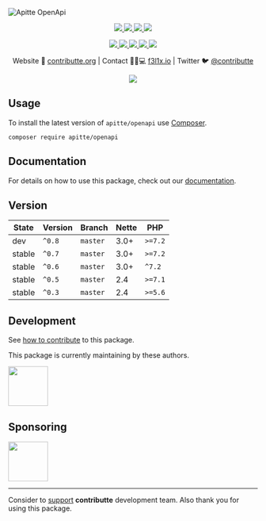 ![Apitte OpenApi](https://heatbadger.now.sh/github/readme/apitte/openapi/)

<p align=center>
  <a href="https://github.com/apitte/openapi/actions">
    <img src="https://badgen.net/github/checks/apitte/openapi/master?cache=300">
  </a>
  <a href="https://coveralls.io/r/apitte/openapi">
    <img src="https://badgen.net/coveralls/c/github/apitte/openapi?cache=300">
  </a>
  <a href="https://packagist.org/packages/apitte/openapi">
    <img src="https://badgen.net/packagist/dm/apitte/openapi">
  </a>
  <a href="https://packagist.org/packages/apitte/openapi">
    <img src="https://badgen.net/packagist/v/apitte/openapi">
  </a>
</p>
<p align=center>
  <a href="https://packagist.org/packages/apitte/openapi">
    <img src="https://badgen.net/packagist/php/apitte/openapi">
  </a>
  <a href="https://github.com/apitte/openapi">
    <img src="https://badgen.net/github/license/apitte/openapi">
  </a>
  <a href="http://bit.ly/apittegitter">
    <img src="https://badgen.net/badge/chat/apitte/cyan">
  </a>
  <a href="https://bit.ly/cttfo">
    <img src="https://badgen.net/badge/support/forum/yellow">
  </a>
  <a href="https://contributte.org/partners.html">
    <img src="https://badgen.net/badge/become/a%20patron/F96854">
  </a>
<p>

<p align=center>
Website 🚀 <a href="https://contributte.org">contributte.org</a> | Contact 👨🏻💻 <a href="https://f3l1x.io">f3l1x.io</a> | Twitter 🐦 <a href="https://twitter.com/contributte">@contributte</a>
</p>

<p align=center>
  <img src="https://github.com/apitte/openapi/blob/master/.docs/assets/panel.png">
</p>

## Usage

To install the latest version of `apitte/openapi` use [Composer](https://getcomposer.com).

```
composer require apitte/openapi
```

## Documentation

For details on how to use this package, check out our [documentation](.docs).

## Version

| State       | Version | Branch   | Nette | PHP     |
|-------------|---------|----------|-------|---------|
| dev         | `^0.8`  | `master` | 3.0+  | `>=7.2` |
| stable      | `^0.7`  | `master` | 3.0+  | `>=7.2` |
| stable      | `^0.6`  | `master` | 3.0+  | `^7.2`  |
| stable      | `^0.5`  | `master` | 2.4   | `>=7.1` |
| stable      | `^0.3`  | `master` | 2.4   | `>=5.6` |

## Development

See [how to contribute](https://contributte.org/contributing.html) to this package.

This package is currently maintaining by these authors.

<a href="https://github.com/f3l1x">
  <img width="80" height="80" src="https://avatars2.githubusercontent.com/u/538058?v=3&s=80">
</a>

## Sponsoring

<a href="https://github.com/tlapnet">
  <img width="80" height="80" src="https://avatars1.githubusercontent.com/u/22914186?s=80&v=4">
</a>

-----

Consider to [support](https://contributte.com/partners) **contributte** development team.
Also thank you for using this package.
